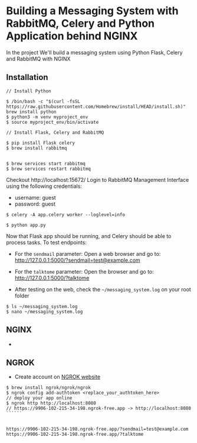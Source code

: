# Building a Messaging System with RabbitMQ, Celery and Python Application behind NGINX 

In the project We'll build a messaging system using Python Flask, Celery and RabbitMQ with NGINX

## Installation 

```````
// Install Python

$ /bin/bash -c "$(curl -fsSL https://raw.githubusercontent.com/Homebrew/install/HEAD/install.sh)"
brew install python
$ python3 -m venv myproject_env
$ source myproject_env/bin/activate

// Install Flask, Celery and RabbitMQ

$ pip install Flask celery
$ brew install rabbitmq


```````


``````
$ brew services start rabbitmq
$ brew services restart rabbitmq
``````
Checkout http://localhost:15672/
Login to RabbitMQ Management Interface using the following credentials:
- username: guest
- password: guest


```````
$ celery -A app.celery worker --loglevel=info
```````


``````
$ python app.py

``````

Now that Flask app should be running, and Celery should be able to process tasks. To test endpoints:

- For the `sendmail` parameter: Open a web browser and go to:  http://127.0.0.1:5000/?sendmail=test@example.com

- For the `talktome` parameter: Open the browser and go to: http://127.0.0.1:5000/?talktome

- After testing on the web, check the `~/messaging_system.log` on your root folder

````
$ ls ~/messaging_system.log
$ nano ~/messaging_system.log
````

## NGINX 
- 

## NGROK 
- Create account on [NGROK website](https://dashboard.ngrok.com/get-started/setup/)
```````
$ brew install ngrok/ngrok/ngrok
$ ngrok config add-authtoken <replace_your_authtoken_here>
// deploy your app online 
$ ngrok http http://localhost:8080
// https://9906-102-215-34-198.ngrok-free.app -> http://localhost:8080 
``````


https://9906-102-215-34-198.ngrok-free.app/?sendmail=test@example.com
https://9906-102-215-34-198.ngrok-free.app/?talktome

